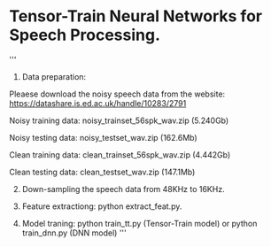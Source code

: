 # Tensor-Train Neural Networks for Speech Processing. 

'''
1. Data preparation: 

Pleaese download the noisy speech data from the website: https://datashare.is.ed.ac.uk/handle/10283/2791 

Noisy training data: noisy_trainset_56spk_wav.zip (5.240Gb)

Noisy testing data:  noisy_testset_wav.zip (162.6Mb)

Clean training data: clean_trainset_56spk_wav.zip (4.442Gb)

Clean testing data:  clean_testset_wav.zip (147.1Mb)

2. Down-sampling the speech data from 48KHz to 16KHz. 

3. Feature extractiong: python extract_feat.py. 

4. Model traning: python train_tt.py (Tensor-Train model) or python train_dnn.py (DNN model)
'''
